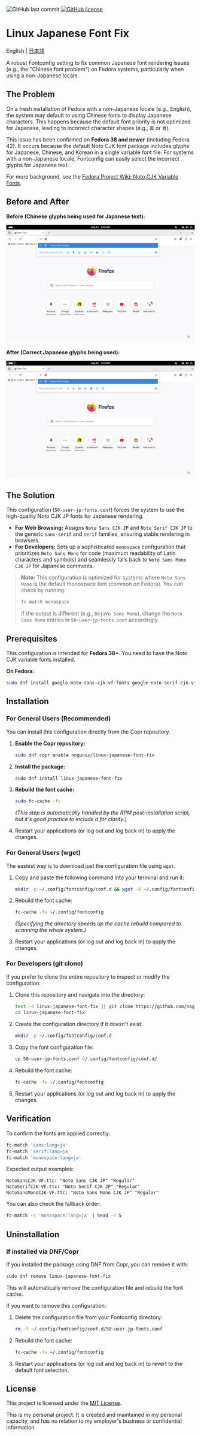 ![GitHub last commit](https://img.shields.io/github/last-commit/nogunix/linux-japanese-font-fix) [![GitHub license](https://img.shields.io/github/license/nogunix/linux-japanese-font-fix)](#license)

# Linux Japanese Font Fix

English | [日本語](README.ja.md)

A robust Fontconfig setting to fix common Japanese font rendering issues (e.g., the "Chinese font problem") on Fedora systems, particularly when using a non-Japanese locale.

## The Problem

On a fresh installation of Fedora with a non-Japanese locale (e.g., English), the system may default to using Chinese fonts to display Japanese characters. This happens because the default font priority is not optimized for Japanese, leading to incorrect character shapes (e.g., `直` or `骨`).

This issue has been confirmed on **Fedora 38 and newer** (including Fedora 42).
It occurs because the default Noto CJK font package includes glyphs for Japanese, Chinese, and Korean in a single variable font file.
For systems with a non-Japanese locale, Fontconfig can easily select the incorrect glyphs for Japanese text.

For more background, see the [Fedora Project Wiki: Noto CJK Variable Fonts](https://fedoraproject.org/wiki/Changes/Noto_CJK_Variable_Fonts).

## Before and After

**Before (Chinese glyphs being used for Japanese text):**

![Fedora rendering Japanese text with incorrect Chinese glyphs](./images/before.png)

**After (Correct Japanese glyphs being used):**

![Fedora rendering Japanese text with correct Japanese glyphs](./images/after.png)

## The Solution

This configuration (`50-user-jp-fonts.conf`) forces the system to use the high-quality Noto CJK JP fonts for Japanese rendering.

- **For Web Browsing:** Assigns `Noto Sans CJK JP` and `Noto Serif CJK JP` to the generic `sans-serif` and `serif` families, ensuring stable rendering in browsers.
- **For Developers:** Sets up a sophisticated `monospace` configuration that prioritizes `Noto Sans Mono` for code (maximum readability of Latin characters and symbols) and seamlessly falls back to `Noto Sans Mono CJK JP` for Japanese comments.

> **Note:** This configuration is optimized for systems where `Noto Sans Mono` is the default monospace font (common on Fedora).
> You can check by running:
> ```bash
> fc-match monospace
> ```
> If the output is different (e.g., `DejaVu Sans Mono`), change the `Noto Sans Mono` entries in `50-user-jp-fonts.conf` accordingly.

## Prerequisites

This configuration is intended for **Fedora 38+**.
You need to have the Noto CJK variable fonts installed.

**On Fedora:**
```bash
sudo dnf install google-noto-sans-cjk-vf-fonts google-noto-serif-cjk-vf-fonts google-noto-sans-mono-fonts google-noto-sans-mono-cjk-vf-fonts
```

## Installation

### For General Users (Recommended)

You can install this configuration directly from the Copr repository.

1.  **Enable the Copr repository:**
    ```bash
    sudo dnf copr enable nogunix/linux-japanese-font-fix
    ```

2.  **Install the package:**
    ```bash
    sudo dnf install linux-japanese-font-fix
    ```

3.  **Rebuild the font cache:**
    ```bash
    sudo fc-cache -fv
    ```
    *(This step is automatically handled by the RPM post-installation script, but it's good practice to include it for clarity.)*

4.  Restart your applications (or log out and log back in) to apply the changes.

### For General Users (wget)

The easiest way is to download just the configuration file using `wget`.

1.  Copy and paste the following command into your terminal and run it:

    ```bash
    mkdir -p ~/.config/fontconfig/conf.d && wget -O ~/.config/fontconfig/conf.d/50-user-jp-fonts.conf https://raw.githubusercontent.com/nogunix/linux-japanese-font-fix/main/50-user-jp-fonts.conf
    ```

2.  Rebuild the font cache:
    ```bash
    fc-cache -fv ~/.config/fontconfig
    ```
    *(Specifying the directory speeds up the cache rebuild compared to scanning the whole system.)*

3.  Restart your applications (or log out and log back in) to apply the changes.

### For Developers (git clone)

If you prefer to clone the entire repository to inspect or modify the configuration:

1.  Clone this repository and navigate into the directory:
    ```bash
    test -d linux-japanese-font-fix || git clone https://github.com/nogunix/linux-japanese-font-fix.git
    cd linux-japanese-font-fix
    ```

2.  Create the configuration directory if it doesn't exist:
    ```bash
    mkdir -p ~/.config/fontconfig/conf.d
    ```

3.  Copy the font configuration file:
    ```bash
    cp 50-user-jp-fonts.conf ~/.config/fontconfig/conf.d/
    ```

4.  Rebuild the font cache:
    ```bash
    fc-cache -fv ~/.config/fontconfig
    ```

5.  Restart your applications (or log out and log back in) to apply the changes.


## Verification


To confirm the fonts are applied correctly:
```bash
fc-match 'sans:lang=ja'
fc-match 'serif:lang=ja'
fc-match 'monospace:lang=ja'
```

Expected output examples:
```
NotoSansCJK-VF.ttc: "Noto Sans CJK JP" "Regular"
NotoSerifCJK-VF.ttc: "Noto Serif CJK JP" "Regular"
NotoSansMonoCJK-VF.ttc: "Noto Sans Mono CJK JP" "Regular"
```

You can also check the fallback order:
```bash
fc-match -s 'monospace:lang=ja' | head -n 5
```
## Uninstallation

### If installed via DNF/Copr

If you installed the package using DNF from Copr, you can remove it with:

```bash
sudo dnf remove linux-japanese-font-fix
```

This will automatically remove the configuration file and rebuild the font cache.

If you want to remove this configuration:

1. Delete the configuration file from your Fontconfig directory:
   ```bash
   rm -f ~/.config/fontconfig/conf.d/50-user-jp-fonts.conf
   ```

2. Rebuild the font cache:
   ```bash
   fc-cache -fv ~/.config/fontconfig
   ```

3. Restart your applications (or log out and log back in) to revert to the default font selection.

## License

This project is licensed under the [MIT License](LICENSE).

This is my personal project.
It is created and maintained in my personal capacity, and has no relation to my employer's business or confidential information.
